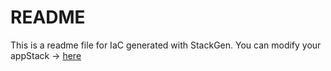 # README
This is a readme file for IaC generated with StackGen.
You can modify your appStack -> [here](http://main.dev.stackgen.com/appstacks/55d8cb8c-2afe-4eac-9e84-8d1c5195069c)
